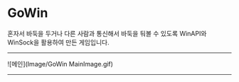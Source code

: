 # GoWin
혼자서 바둑을 두거나 다른 사람과 통신해서 바둑을 둬볼 수 있도록 WinAPI와 WinSock을 활용하여 만든 게임입니다.

---

![메인](Image/GoWin MainImage.gif)

---
